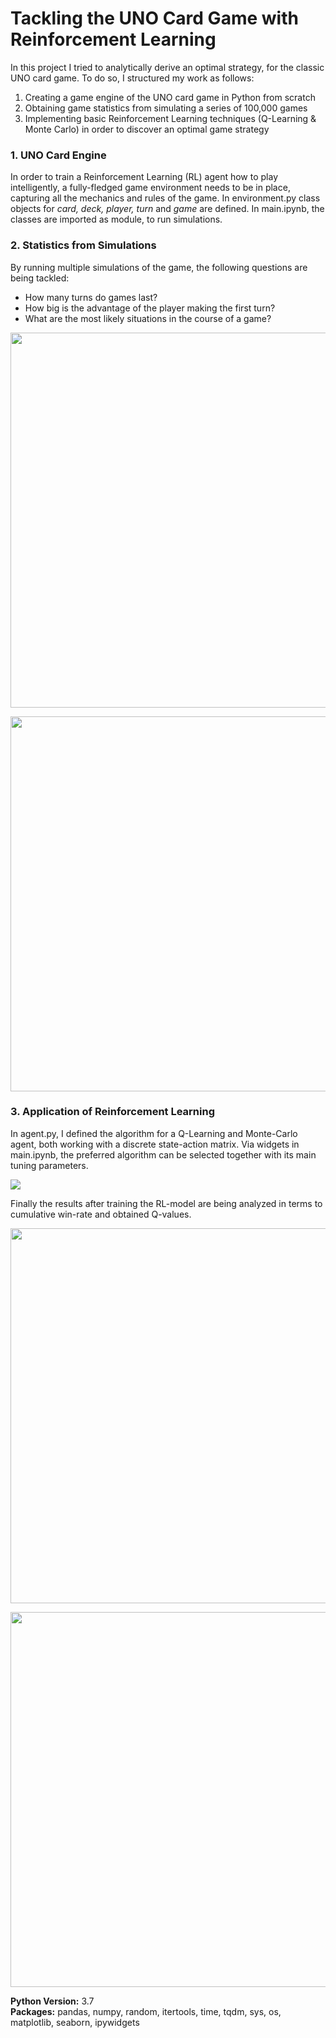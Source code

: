 # Tackling the UNO Card Game with Reinforcement Learning
In this project I tried to analytically derive an optimal strategy, for the classic UNO card game. To do so, I structured my work as follows:
1. Creating a game engine of the UNO card game in Python from scratch
2. Obtaining game statistics from simulating a series of 100,000 games
3. Implementing basic Reinforcement Learning techniques (Q-Learning & Monte Carlo) in order to discover an optimal game strategy

### 1. UNO Card Engine
In order to train a Reinforcement Learning (RL) agent how to play intelligently, a fully-fledged game environment needs to be in place, capturing all the mechanics and rules of the game. In environment.py class objects for <i>card, deck, player, turn</i> and <i>game</i> are defined. In main.ipynb, the classes are imported as module, to run simulations.

### 2. Statistics from Simulations
By running multiple simulations of the game, the following questions are being tackled:
* How many turns do games last?
* How big is the advantage of the player making the first turn?
* What are the most likely situations in the course of a game?

<p align="center"><img src="https://github.com/bernhard-pfann/uno-card-game_rl/blob/main/assets/img/turns.png", width = "600"></p>
<p align="center"><img src="https://github.com/bernhard-pfann/uno-card-game_rl/blob/main/assets/img/starting-advantage.png", width = "600"></p>

### 3. Application of Reinforcement Learning
In agent.py, I defined the algorithm for a Q-Learning and Monte-Carlo agent, both working with a discrete state-action matrix. Via widgets in main.ipynb, the preferred algorithm can be selected together with its main tuning parameters. 
<p align="left"><img src="https://github.com/bernhard-pfann/uno-card-game_rl/blob/main/assets/img/widgets.PNG"></p>

Finally the results after training the RL-model are being analyzed in terms to cumulative win-rate and obtained Q-values.

<p align="center"><img src="https://github.com/bernhard-pfann/uno-card-game_rl/blob/main/assets/img/win-rate.png", width = "600"></p>
<p align="center"><img src="https://github.com/bernhard-pfann/uno-card-game_rl/blob/main/assets/img/q-curve.png", width = "600"></p>

**Python Version:** 3.7  
**Packages:** pandas, numpy, random, itertools, time, tqdm, sys, os, matplotlib, seaborn, ipywidgets



